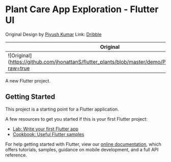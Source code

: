 # Plant Care App Exploration - Flutter UI

Original Design by [Piyush Kumar](https://dribbble.com/piyushsingh22) Link: [Dribble](https://dribbble.com/shots/9933802-Plant-Care-App-Exploration)




| Original        | Flutter| 
| ------------- |:-------------:| 
| ![Original](https://github.com/jhonattanS/flutter_plants/blob/master/demo/Plantas_Layout.png?raw=true | width=400)   | ![Flutter Result](https://github.com/jhonattanS/flutter_plants/blob/master/demo/Plantas_Final.gif?raw=true ) | 

A new Flutter project.

## Getting Started

This project is a starting point for a Flutter application.

A few resources to get you started if this is your first Flutter project:

- [Lab: Write your first Flutter app](https://flutter.dev/docs/get-started/codelab)
- [Cookbook: Useful Flutter samples](https://flutter.dev/docs/cookbook)

For help getting started with Flutter, view our
[online documentation](https://flutter.dev/docs), which offers tutorials,
samples, guidance on mobile development, and a full API reference.
